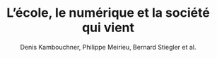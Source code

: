 ---
title: L’école, le numérique et la société qui vient
slug: l-ecole-le-numerique-et-la-societe-qui-vient
breadcrumbs:
  - title: >-
      Accueil
    path: "/"
  - title: >-
      Bibliographie
    path: "/bibliographie"
  - title: >-
      L’école, le numérique et la société qui vient
author: Denis Kambouchner, Philippe Meirieu, Bernard Stiegler et al.
cover: l-ecole-le-numerique-et-la-societe-qui-vient.jpg
summary: 'Que reste-t-il de la querelle scolaire et du vieux clivage entre « pédagogues
  » et « républicains » ? Partis de convictions très divergentes, Denis Kambouchner
  et Philippe Meirieu font aujourd''hui, avec Bernard Stiegler, le constat que les
  termes dans lesquels se posa cette querelle ont perdu de leur acuité dans le contexte
  de la vaste mutation engendrée par les nouvelles technologies. Ces nouvelles technologies
  créent les conditions d''une démocratisation inespérée de l''accès au savoir ; mais
  en même temps, associées à un consumérisme effréné et à un marketing intrusif, elles
  apparaissent comme les vecteurs d''un système toujours plus perfectionné de captation
  des esprits. Une telle évolution met à mal les équilibres fondamentaux de l''éducation
  scolaire. Surtout, l''école n''est pas armée pour penser cette mutation : ni pour
  remédier à ses effets les plus perturbants, ni pour s''assurer la maîtrise et l''usage
  effectif des potentialités qui lui sont liées. Il y a urgence. Plus que jamais les
  esprits ont besoin d’une solide formation du jugement, de méthodes et de repères
  que seule l’école peut, à l’échelle d’une société, enseigner. Au fil de leur conversation,
  les trois interlocuteurs s’entendent pleinement sur l’importance de réaffirmer une
  haute ambition pour l’école.'
mandatory: false
site: https://www.fayard.fr/1001-nuits/lecole-le-numerique-et-la-societe-qui-vient-9782755506440
isbn: 9782755505016
paths:
- "/competences/comprendre"
- "/competences/concevoir"
- "/competences/entreprendre"
- "/parcours/strategie-de-communication-numerique-et-design-d-experience"
---